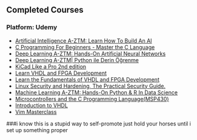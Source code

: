 ## Completed Courses

### Platform: Udemy
 - [Artificial Intelligence A-ZTM: Learn How To Build An AI](https://www.udemy.com/course/artificial-intelligence-az/)
 - [C Programming For Beginners - Master the C Language](https://www.udemy.com/course/c-programming-for-beginners-/)
 - [Deep Learning A-ZTM: Hands-On Artificial Neural Networks](https://www.udemy.com/course/deeplearning/)
 - [Deep Learning A-ZTM| Python ile Derin Öğrenme](https://www.udemy.com/course/derin-ogrenmeye-giris/)
 - [KiCad Like a Pro 2nd edition](https://www.udemy.com/course/kicad-like-a-pro-2e/)
 - [Learn VHDL and FPGA Development]()
 - [Learn the Fundamentals of VHDL and FPGA Development](https://www.udemy.com/course/vhdl-and-fpga-development-for-beginners-and-intermediates/)
 - [Linux Security and Hardening, The Practical Security Guide.](https://www.udemy.com/course/linux-security/)
 - [Machine Learning A-ZTM: Hands-On Python & R In Data Science](https://www.udemy.com/course/machinelearning/)
 - [Microcontrollers and the C Programming Language(MSP430)](https://www.udemy.com/course/introduction-to-vhdl/learn/lecture/7807708?start=0#overview)
 - [Introduction to VHDL](https://www.udemy.com/course/introduction-to-vhdl/learn/lecture/7807708?start=0#overview)
 - [Vim Masterclass](https://www.udemy.com/course/vim-commands-cheat-sheet/)
 
 ###i know this is a stupid way to self-promote just hold your horses until i set up something proper
